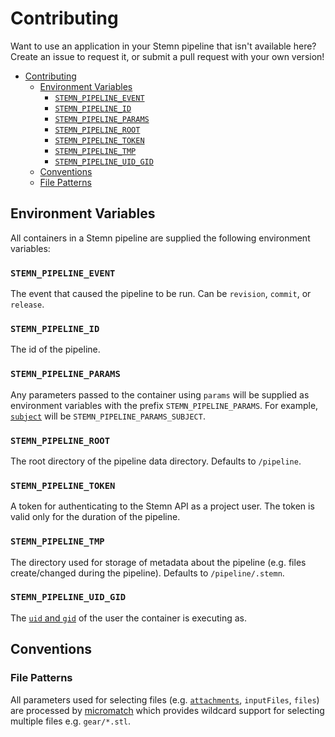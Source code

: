 # Contributing

Want to use an application in your Stemn pipeline that isn't available here? Create an issue to request it, or submit a pull request with your own version!

- [Contributing](#contributing)
  - [Environment Variables](#environment-variables)
    - [`STEMN_PIPELINE_EVENT`](#stemnpipelineevent)
    - [`STEMN_PIPELINE_ID`](#stemnpipelineid)
    - [`STEMN_PIPELINE_PARAMS`](#stemnpipelineparams)
    - [`STEMN_PIPELINE_ROOT`](#stemnpipelineroot)
    - [`STEMN_PIPELINE_TOKEN`](#stemnpipelinetoken)
    - [`STEMN_PIPELINE_TMP`](#stemnpipelinetmp)
    - [`STEMN_PIPELINE_UID_GID`](#stemnpipelineuidgid)
  - [Conventions](#conventions)
  - [File Patterns](#file-patterns)

## Environment Variables

All containers in a Stemn pipeline are supplied the following environment variables:

### `STEMN_PIPELINE_EVENT`

The event that caused the pipeline to be run. Can be `revision`, `commit`, or `release`.

### `STEMN_PIPELINE_ID`

The id of the pipeline.

### `STEMN_PIPELINE_PARAMS`

Any parameters passed to the container using `params` will be supplied as environment variables with the prefix `STEMN_PIPELINE_PARAMS`. For example, [`subject`](email/#subject) will be `STEMN_PIPELINE_PARAMS_SUBJECT`.

### `STEMN_PIPELINE_ROOT`

The root directory of the pipeline data directory. Defaults to `/pipeline`.

### `STEMN_PIPELINE_TOKEN`

A token for authenticating to the Stemn API as a project user. The token is valid only for the duration of the pipeline.

### `STEMN_PIPELINE_TMP`

The directory used for storage of metadata about the pipeline (e.g. files create/changed during the pipeline). Defaults to `/pipeline/.stemn`.

### `STEMN_PIPELINE_UID_GID`

The [`uid` and `gid`](http://www.linfo.org/uid.html) of the user the container is executing as.

## Conventions

### File Patterns

All parameters used for selecting files (e.g. [`attachments`](email/#attachments), `inputFiles`, `files`) are processed by [micromatch](https://github.com/micromatch/micromatch) which provides wildcard support for selecting multiple files e.g. `gear/*.stl`.
